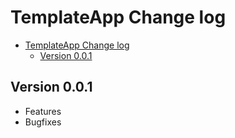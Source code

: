 # TemplateApp Change log

- [TemplateApp Change log](#templateapp-change-log)
  - [Version 0.0.1](#version-001)

## Version 0.0.1

- Features
- Bugfixes

